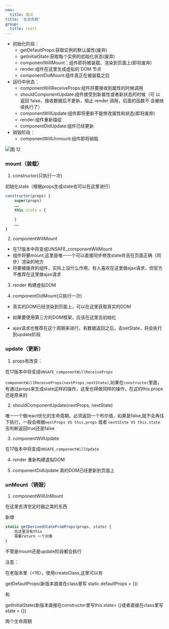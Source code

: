 ```yaml
---
nav:
  title: 面试
title: '生命周期'
group:
  title: react
---
```


* 初始化阶段：
    * getDefaultProps:获取实例的默认属性(废弃)
    * getInitialState:获取每个实例的初始化状态(废弃)
    * componentWillMount：组件即将被装载、渲染到页面上(即将废弃)
    * render:组件在这里生成虚拟的 DOM 节点
    * componentDidMount:组件真正在被装载之后
* 运行中状态：
    * componentWillReceiveProps:组件将要接收到属性的时候调用
    * shouldComponentUpdate:组件接受到新属性或者新状态的时候（可
以返回 false，接收数据后不更新，阻止 render 调用，后面的函数不
会被继续执行了）
    * componentWillUpdate:组件即将更新不能修改属性和状态(即将废弃)
    * render:组件重新描绘
    * componentDidUpdate:组件已经更新
* 销毁阶段：
    * componentWillUnmount:组件即将销毁

![图 12](https://wongabner.coding.net/p/picgo/d/mdimg/git/raw/master/2021-03-23-19-11-07.png)  

### mount（装载）

1. constructor(只执行一次)

初始化state（根据props生成state也可以在这里进行）

```js
constructor(props) {
    super(props)
    ……
    this.state = {
        
    }
    ……
}
```

2. componentWillMount

* 在17版本中将变成UNSAFE_componentWillMount
* 组件将要mount,这里是唯一一个可以直接同步修改state并且在页面正确（同步）渲染的地方
* 将要被废弃的组件，实际上没什么作用，有人喜欢在这里做ajax请求，但官方不推荐在这里做ajax请求

3. render 构建虚拟DOM

4. componentDidMount(只执行一次)

* 真实的DOM已经渲染到页面上，可以在这里获取真实的DOM

* 如果要使用第三方的DOM框架，应该在这里去初始化

* ajax请求也推荐在这个周期来进行，有数据返回之后，去setState，将会执行到update阶段

### update（更新）

1. props有改变：

在17版本中将变成`UNSAFE_componentWillReceiveProps`

`componentWillReceiveProps(nextProps,nextState)`,如果在`constructor`里面，有通过props来生成state这样的操作，这里也得做同样的操作，在这的this.props还是原来的

2. shouldComponentUpdate(nextProps, nextState)

唯一一个做react优化的生命周期，必须返回一个布尔值，如果是false,就不会再往下执行，一般会根据`nextProps VS this.props` 或者 `nextStste VS this.state`去判断返回true还是false

3. componentWillUpdate

在17版本中将变成`UNSAFE_componentWillUpdate`

4. render 重新构建虚拟DOM

5. componentDidUpdate 真的DOM已经更新到页面上

### unMount（销毁）

1. componentWillUnMount

在这里去清空定时器之类的东西

新增

```js
static getDerivedStateFromProps(props, state) {
    在这里没有this
    需要return 一个对象
}
```

不管是mount还是update阶段都会执行

注意：

在老版本里（<16），使用createClass,这里可以有

getDefaultProps(新版本直接在class里写 static defaultProps = {})

和

getInitialState(新版本直接在constructor里写this.state= {}或者直接在class里写 state = {})

两个生命周期
